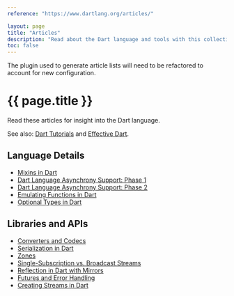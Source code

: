 ```yaml
---
reference: "https://www.dartlang.org/articles/"

layout: page
title: "Articles"
description: "Read about the Dart language and tools with this collection of articles, style guides, and more."
toc: false
---
```


<p class="alert alert-danger">
  The plugin used to generate article lists will need to be refactored to account for new configuration.
</p>

# {{ page.title }}

Read these articles for insight into the Dart language.

See also: <a href="/tutorials/">Dart Tutorials</a> and
<a href="/guides/effective-dart/">Effective Dart</a>.

## Language Details

* [Mixins in Dart](mixins)
* [Dart Language Asynchrony Support: Phase 1](await-async)
* [Dart Language Asynchrony Support: Phase 2](beyond-async)
* [Emulating Functions in Dart](emulating-functions)
* [Optional Types in Dart](optional-types)

## Libraries and APIs

* [Converters and Codecs](converters-and-codecs)
* [Serialization in Dart](serialization)
* [Zones](zones)
* [Single-Subscription vs. Broadcast Streams](broadcast-streams)
* [Reflection in Dart with Mirrors](reflection-with-mirrors)
* [Futures and Error Handling](futures-and-error-handling)
* [Creating Streams in Dart](creating-streams)

